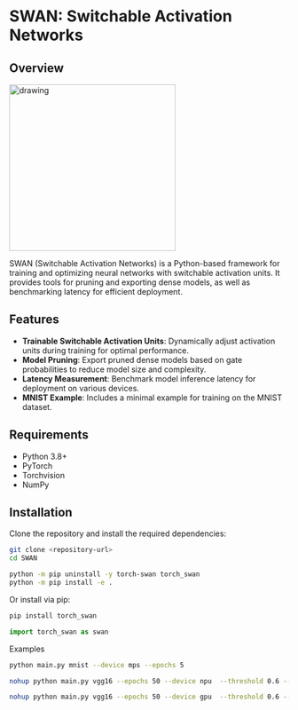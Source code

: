 # SWAN: Switchable Activation Networks

## Overview
<img src="logo.png" alt="drawing" width="300"/>

SWAN (Switchable Activation Networks) is a Python-based framework for training and optimizing neural networks with switchable activation units. It provides tools for pruning and exporting dense models, as well as benchmarking latency for efficient deployment.

## Features
- **Trainable Switchable Activation Units**: Dynamically adjust activation units during training for optimal performance.
- **Model Pruning**: Export pruned dense models based on gate probabilities to reduce model size and complexity.
- **Latency Measurement**: Benchmark model inference latency for deployment on various devices.
- **MNIST Example**: Includes a minimal example for training on the MNIST dataset.

## Requirements
- Python 3.8+
- PyTorch
- Torchvision
- NumPy

## Installation
Clone the repository and install the required dependencies:
```bash
git clone <repository-url>
cd SWAN

python -m pip uninstall -y torch-swan torch_swan
python -m pip install -e .
```

Or install via pip:
```bash
pip install torch_swan
```

```Python
import torch_swan as swan


```


Examples
```bash
python main.py mnist --device mps --epochs 5

nohup python main.py vgg16 --epochs 50 --device npu  --threshold 0.6 --resize 224 --batch_size 200  > train.log 2>&1 &

nohup python main.py vgg16 --epochs 50 --device gpu  --threshold 0.6 --resize 224 --batch_size 256 --pretrained False > train.log 2>&1 &

```